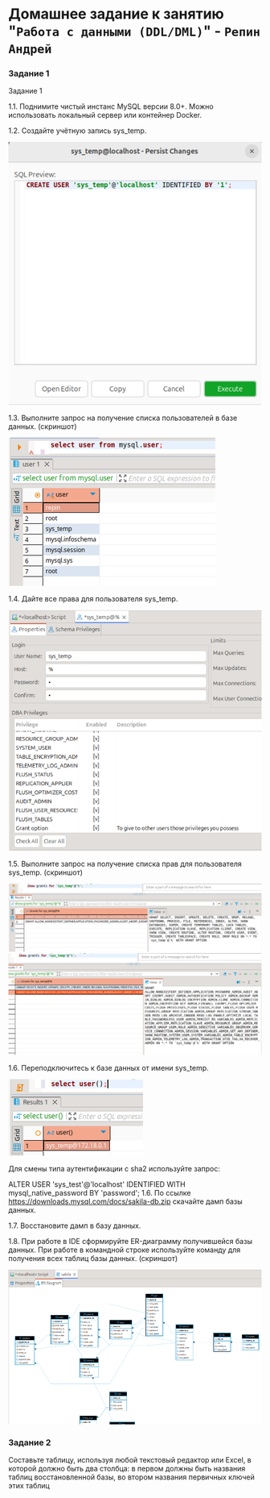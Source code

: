 # Домашнее задание к занятию "`Работа с данными (DDL/DML)`" - `Репин Андрей`


### Задание 1
Задание 1

1.1. Поднимите чистый инстанс MySQL версии 8.0+. Можно использовать локальный сервер или контейнер Docker.

1.2. Создайте учётную запись sys_temp.

![img](https://github.com/RepinAndrey/ddl_dml/blob/main/img/1.png)

1.3. Выполните запрос на получение списка пользователей в базе данных. (скриншот)

![img](https://github.com/RepinAndrey/ddl_dml/blob/main/img/2.png)

1.4. Дайте все права для пользователя sys_temp.

![img](https://github.com/RepinAndrey/ddl_dml/blob/main/img/3.png)

1.5. Выполните запрос на получение списка прав для пользователя sys_temp. (скриншот)

![img](https://github.com/RepinAndrey/ddl_dml/blob/main/img/4.png)
![img](https://github.com/RepinAndrey/ddl_dml/blob/main/img/5.png)

1.6. Переподключитесь к базе данных от имени sys_temp.

![img](https://github.com/RepinAndrey/ddl_dml/blob/main/img/6.png)

Для смены типа аутентификации с sha2 используйте запрос:

ALTER USER 'sys_test'@'localhost' IDENTIFIED WITH mysql_native_password BY 'password';
1.6. По ссылке https://downloads.mysql.com/docs/sakila-db.zip скачайте дамп базы данных.

1.7. Восстановите дамп в базу данных.

1.8. При работе в IDE сформируйте ER-диаграмму получившейся базы данных. При работе в командной строке используйте команду для получения всех таблиц базы данных. (скриншот)

![img](https://github.com/RepinAndrey/ddl_dml/blob/main/img/7.png)

### Задание 2

Составьте таблицу, используя любой текстовый редактор или Excel, в которой должно быть два столбца: в первом должны быть названия таблиц восстановленной базы, во втором названия первичных ключей этих таблиц






